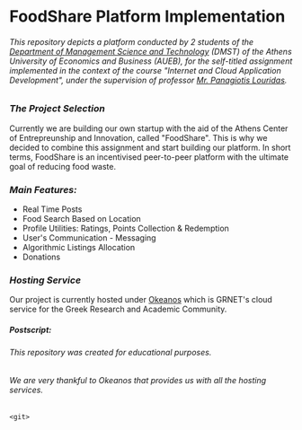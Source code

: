 # FoodShare Platform Implementation

###### *This repository depicts a platform conducted by 2 students of the [Department of Management Science and Technology](https://www.dept.aueb.gr/en/dmst) (DMST) of the Athens University of Economics and Business (AUEB), for the self-titled assignment implemented in the context of the course "Internet and Cloud Application Development", under the supervision of professor [Mr. Panagiotis Louridas](https://github.com/louridas).*

### *The Project Selection*
Currently we are building our own startup with the aid of the Athens Center of Entrepreunship and Innovation, called "FoodShare". This is why we decided to combine this assignment and start building our platform. In short terms, FoodShare is an incentivised peer-to-peer platform with the ultimate goal of reducing food waste. 

### *Main Features:*

* Real Time Posts
* Food Search Based on Location
* Profile Utilities: Ratings, Points Collection & Redemption
* User's Communication - Messaging
* Algorithmic Listings Allocation
* Donations

### *Hosting Service*
Our project is currently hosted under [Okeanos](https://okeanos.grnet.gr/home/) which is GRNET's cloud service for the Greek Research and Academic Community.

##### Postscript:
###### *This repository was created for educational purposes.*
###### *We are very thankful to Okeanos that provides us with all the hosting services.*

`<git>`

